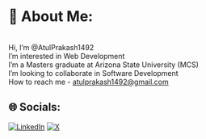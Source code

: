 # 💫 About Me:
<br>Hi, I’m @AtulPrakash1492<br>I’m interested in Web Development<br>I’m a Masters graduate at Arizona State University (MCS)<br>I’m looking to collaborate in Software Development<br>How to reach me - atulprakash1492@gmail.com


## 🌐 Socials:
[![LinkedIn](https://img.shields.io/badge/LinkedIn-%230077B5.svg?logo=linkedin&logoColor=white)]([[https://www.linkedin.com/in/atulprakash1492/]](https://www.linkedin.com/in/atulprakash1492/)) [![X](https://img.shields.io/badge/X-black.svg?logo=X&logoColor=white)](https://x.com/@atulpr007) 

